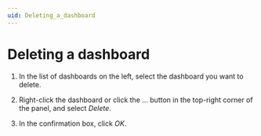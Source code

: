 ```yaml
---
uid: Deleting_a_dashboard
---
```


# Deleting a dashboard

1. In the list of dashboards on the left, select the dashboard you want to delete.

2. Right-click the dashboard or click the ... button in the top-right corner of the panel, and select *Delete*.

3. In the confirmation box, click *OK*.
